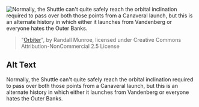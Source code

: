 ![Normally, the Shuttle can't quite safely reach the orbital inclination required to pass over both those points from a Canaveral launch, but this is an alternate history in which either it launches from Vandenberg or everyone hates the Outer Banks.](https://imgs.xkcd.com/comics/orbiter.png)
> "[Orbiter](https://xkcd.com/787/)", by Randall Munroe, licensed under Creative Commons Attribution-NonCommercial 2.5 License

## Alt Text
Normally, the Shuttle can't quite safely reach the orbital inclination required to pass over both those points from a Canaveral launch, but this is an alternate history in which either it launches from Vandenberg or everyone hates the Outer Banks.
